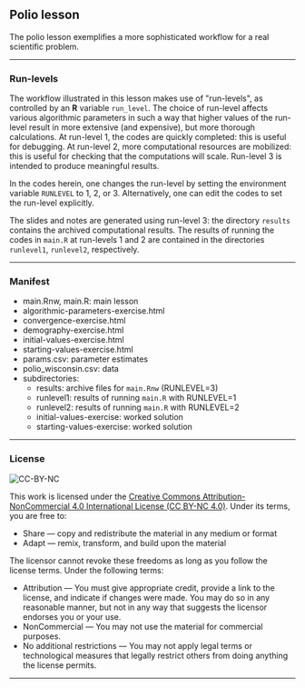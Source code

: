 ## Polio lesson

The polio lesson exemplifies a more sophisticated workflow for a real scientific problem.

----------------------------

### Run-levels

The workflow illustrated in this lesson makes use of "run-levels", as controlled by an **R** variable `run_level`.
The choice of run-level affects various algorithmic parameters in such a way that higher values of the run-level result in more extensive (and expensive), but more thorough calculations.
At run-level 1, the codes are quickly completed: this is useful for debugging.
At run-level 2, more computational resources are mobilized: this is useful for checking that the computations will scale.
Run-level 3 is intended to produce meaningful results.

In the codes herein, one changes the run-level by setting the environment variable `RUNLEVEL` to 1, 2, or 3.
Alternatively, one can edit the codes to set the run-level explicitly.

The slides and notes are generated using run-level 3: the directory `results` contains the archived computational results.
The results of running the codes in `main.R` at run-levels 1 and 2 are contained in the directories `runlevel1`, `runlevel2`, respectively.


----------------------------

### Manifest

- main.Rnw, main.R: main lesson
- algorithmic-parameters-exercise.html
- convergence-exercise.html
- demography-exercise.html
- initial-values-exercise.html
- starting-values-exercise.html
- params.csv: parameter estimates
- polio_wisconsin.csv: data
- subdirectories:
  - results: archive files for `main.Rnw` (RUNLEVEL=3)
  - runlevel1: results of running `main.R` with RUNLEVEL=1
  - runlevel2: results of running `main.R` with RUNLEVEL=2
  - initial-values-exercise: worked solution
  - starting-values-exercise: worked solution

----------------------------

### License

![CC-BY-NC](https://i.creativecommons.org/l/by-nc/4.0/88x31.png)

This work is licensed under the [Creative Commons Attribution-NonCommercial 4.0 International License (CC BY-NC 4.0)](https://creativecommons.org/licenses/by-nc/4.0/).
Under its terms, you are free to:

- Share — copy and redistribute the material in any medium or format
- Adapt — remix, transform, and build upon the material

The licensor cannot revoke these freedoms as long as you follow the license terms.
Under the following terms:

- Attribution — You must give appropriate credit, provide a link to the license, and indicate if changes were made. You may do so in any reasonable manner, but not in any way that suggests the licensor endorses you or your use.
- NonCommercial — You may not use the material for commercial purposes.
- No additional restrictions — You may not apply legal terms or technological measures that legally restrict others from doing anything the license permits.

----------------------------
